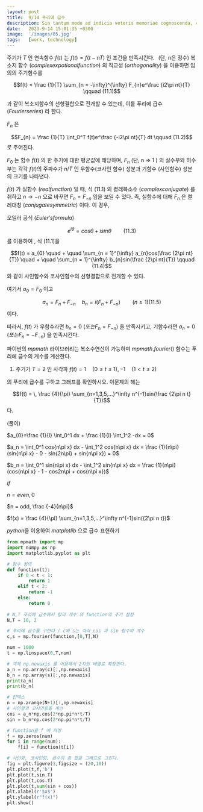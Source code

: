 ```yaml
---
layout: post
title:  9/14 푸리에 급수
description: Sin tantum modo ad indicia veteris memoriae cognoscenda, curiosorum. Haec et tu ita posuisti, et verba vestra sunt. Idemne potest esse dies...
date:   2023-9-14 15:01:35 +0300
image:  '/images/05.jpg'
tags:   [work, technology]
---
```


주기가 $T$ 인 연속함수 $f(t)$ 는 $f(t) = f(t - nT)$ 인 조건을 만족시킨다. $\,$ (단, n은 정수) 복소지 함수 $( complex expotional function)$ 의 직교성 $(orthogonality)$ 을 이용하면 임의의 주기함수를

$$f(t) = \frac {1}{T} \sum_{n = -\infty}^{\infty} F_{n}e^\frac {i2\pi nt}{T} \qquad (11.1)$$

과 같이 복소지함수의 선형결합으로 전개할 수 있는데, 이를 푸리에 급수 $(Fourier series)$ 라 한다.

$F_n$ 은

$$F_{n} = \frac {1}{T} \int_0^T f(t)e^\frac {-i2\pi nt}{T} dt \qquad (11.2)$$
로 주어진다.

$F_0$ 는 함수 $f(t)$ 의 한 주기에 대한 평균값에 해당하며, $F_{n}$ (단, n => 1 ) 의 실수부와 허수부는 각각 $f(t)$의 주파수가 $n/T$ 인 우함수(코사인 함수) 성분과 기함수 (사인함수) 성분의 크기를 나타낸다.

$f(t)$ 가 실함수 $(real function)$ 일 때, 식 (11.1) 의 켤레복소수 $(complex conjugate)$ 를 취하고 $n \to -n$ 으로 바꾸면 $F_{n}=F_{-n}$ 임을 보일 수 있다. 즉, 실함수에 대해 $F_{n}$ 은 켤레대칭 $(conjugate symmetric)$ 이다. 이 경우,

오일러 공식 $(Euler’s formula)$

$$e^{i\theta} = cos{\theta} + isin{\theta} \qquad (11.3)$$
를 이용하여 , 식 (11.1)을

$$f(t) = a_{0} \quad + \quad \sum_{n = 1}^{\infty} a_{n}cos(\frac {2\pi nt}{T}) \quad + \quad \sum_{n = 1}^{\infty} b_{n}sin(\frac {2\pi nt}{T}) \qquad (11.4)$$
와 같이 사인함수와 코사인함수의 선형결합으로 전개할 수 있다.

여기서 $a_{0}=F_{0}$ 이고

$$a_{n} = F_{n} + F_{-n} \quad b_{n} =i( F_{n} + F_{-n} ) \qquad (n \geq 1) (11.5)$$
이다.

따라서, $f(t)$ 가 우함수라면 $b_{n}=0$ $( 또는 F_{n} = F_{-n} )$ 을 만족시키고, 기함수라면 $a_{n}=0$ $(또는 F_{n} = - F_{-n})$ 을 만족시킨다.

파이썬의 $mpmath$ 라이브러리는 복소수연산이 가능하며 $mpmath.fourier()$ 함수는 푸리에 급수의 계수를 계산한다.

1. 주기가 $T=2$ 인 사각파
$f(t)= 1\quad(0 \leq t \leq 1),
-1\quad(1 < t \leq 2)$

의 푸리에 급수를 구하고 그래프를 확인하시오. 이문제의 해는

$$f(t) = \, \frac {4}{\pi} \sum_{n=1,3,5,...}^\infty n^{-1}sin(\frac {2\pi n t}{T})$$
다.

(풀이)

$a_{0}=\frac {1}{l} \int_0^1 dx + \frac {1}{l} \int_1^2 -dx = 0$

$a_n = \int_0^1 cos{n\pi x} dx - \int_1^2 cos{n\pi x} dx = \frac {1}{n\pi} (sin{n\pi x} - 0 - sin{2n\pi} + sin{n\pi x}) = 0$

$b_n = \int_0^1 sin{n\pi x} dx - \int_1^2 sin{n\pi x} dx = \frac {1}{n\pi}(cos{n\pi x} - 1 - cos2n\pi + cos{n\pi x})$

$if$

$n = even, 0$

$n = odd, \frac {-4}{n\pi}$

$f(x) = \frac {4}{\pi}  \sum_{n=1,3,5,…}^\infty n^{-1}sin({2\pi n t})$

$python$을 이용하여 $matplotlib$ 으로 급수 표현하기

```py
from mpmath import mp
import numpy as np
import matplotlib.pyplot as plt

# 함수 정의
def function(t):
    if 0 < t < 1:
        return 1
    elif t < 2:
        return -1
    else:
        return 0
    
# N,T 푸리에 급수에서 항의 개수 와 function의 주기 설정
N,T = 10, 2 

# 푸리에 급수를 구한다 / c와 s는 각각 cos 과 sin 함수의 계수
c,s = mp.fourier(function,[0,T],N)

num = 1000
t = np.linspace(0,T,num)

# 객체 np.newaxis 를 이용해서 2차원 배열로 확장한다.
a_n = np.array(c)[:,np.newaxis]
b_n = np.array(s)[:,np.newaxis]
print(a_n)
print(b_n)

# 인덱스
n = np.arange(N+1)[:,np.newaxis]
# 사인항과 코사인항을 계산
cos = a_n*np.cos(2*np.pi*n*t/T)
sin = b_n*np.cos(2*np.pi*n*t/T)

# function을 f 에 저장
f = np.zeros(num)
for i in range(num):
    f[i] = function(t[i])

# 사인항, 코사인항, 급수의 총 합을 그래프로 그린다.
fig = plt.figure(1,figsize = (20,10))
plt.plot(t,f,'b')
plt.plot(t,sin.T)
plt.plot(t,cos.T)
plt.plot(t,sum(sin + cos))
plt.xlabel(r'$x$')
plt.ylabel(r"f(x)")
plt.show()
```
